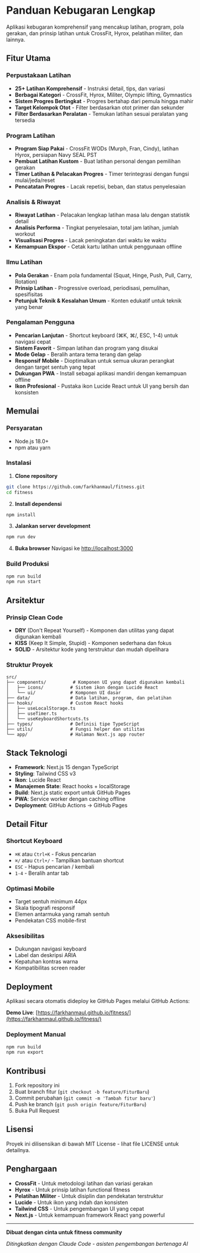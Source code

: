 # Panduan Kebugaran Lengkap

Aplikasi kebugaran komprehensif yang mencakup latihan, program, pola gerakan, dan prinsip latihan untuk CrossFit, Hyrox, pelatihan militer, dan lainnya.

## **Fitur Utama**

### **Perpustakaan Latihan**
- **25+ Latihan Komprehensif** - Instruksi detail, tips, dan variasi
- **Berbagai Kategori** - CrossFit, Hyrox, Militer, Olympic lifting, Gymnastics
- **Sistem Progres Bertingkat** - Progres bertahap dari pemula hingga mahir
- **Target Kelompok Otot** - Filter berdasarkan otot primer dan sekunder
- **Filter Berdasarkan Peralatan** - Temukan latihan sesuai peralatan yang tersedia

### **Program Latihan**
- **Program Siap Pakai** - CrossFit WODs (Murph, Fran, Cindy), latihan Hyrox, persiapan Navy SEAL PST
- **Pembuat Latihan Kustom** - Buat latihan personal dengan pemilihan gerakan
- **Timer Latihan & Pelacakan Progres** - Timer terintegrasi dengan fungsi mulai/jeda/reset
- **Pencatatan Progres** - Lacak repetisi, beban, dan status penyelesaian

### **Analisis & Riwayat**
- **Riwayat Latihan** - Pelacakan lengkap latihan masa lalu dengan statistik detail
- **Analisis Performa** - Tingkat penyelesaian, total jam latihan, jumlah workout
- **Visualisasi Progres** - Lacak peningkatan dari waktu ke waktu
- **Kemampuan Ekspor** - Cetak kartu latihan untuk penggunaan offline

### **Ilmu Latihan**
- **Pola Gerakan** - Enam pola fundamental (Squat, Hinge, Push, Pull, Carry, Rotation)
- **Prinsip Latihan** - Progressive overload, periodisasi, pemulihan, spesifisitas
- **Petunjuk Teknik & Kesalahan Umum** - Konten edukatif untuk teknik yang benar

### **Pengalaman Pengguna**
- **Pencarian Lanjutan** - Shortcut keyboard (⌘K, ⌘/, ESC, 1-4) untuk navigasi cepat
- **Sistem Favorit** - Simpan latihan dan program yang disukai
- **Mode Gelap** - Beralih antara tema terang dan gelap
- **Responsif Mobile** - Dioptimalkan untuk semua ukuran perangkat dengan target sentuh yang tepat
- **Dukungan PWA** - Install sebagai aplikasi mandiri dengan kemampuan offline
- **Ikon Profesional** - Pustaka ikon Lucide React untuk UI yang bersih dan konsisten

## **Memulai**

### Persyaratan
- Node.js 18.0+ 
- npm atau yarn

### Instalasi

1. **Clone repository**
```bash
git clone https://github.com/farkhanmaul/fitness.git
cd fitness
```

2. **Install dependensi**
```bash
npm install
```

3. **Jalankan server development**
```bash
npm run dev
```

4. **Buka browser**
Navigasi ke [http://localhost:3000](http://localhost:3000)

### Build Produksi
```bash
npm run build
npm run start
```

## **Arsitektur**

### Prinsip Clean Code
- **DRY** (Don't Repeat Yourself) - Komponen dan utilitas yang dapat digunakan kembali
- **KISS** (Keep It Simple, Stupid) - Komponen sederhana dan fokus
- **SOLID** - Arsitektur kode yang terstruktur dan mudah dipelihara

### Struktur Proyek
```
src/
├── components/          # Komponen UI yang dapat digunakan kembali
│   ├── icons/          # Sistem ikon dengan Lucide React
│   └── ui/             # Komponen UI dasar
├── data/               # Data latihan, program, dan pelatihan
├── hooks/              # Custom React hooks
│   ├── useLocalStorage.ts
│   ├── useTimer.ts
│   └── useKeyboardShortcuts.ts
├── types/              # Definisi tipe TypeScript
├── utils/              # Fungsi helper dan utilitas
└── app/                # Halaman Next.js app router
```

## **Stack Teknologi**

- **Framework**: Next.js 15 dengan TypeScript
- **Styling**: Tailwind CSS v3
- **Ikon**: Lucide React
- **Manajemen State**: React hooks + localStorage
- **Build**: Next.js static export untuk GitHub Pages
- **PWA**: Service worker dengan caching offline
- **Deployment**: GitHub Actions → GitHub Pages

## **Detail Fitur**

### Shortcut Keyboard
- `⌘K` atau `Ctrl+K` - Fokus pencarian
- `⌘/` atau `Ctrl+/` - Tampilkan bantuan shortcut
- `ESC` - Hapus pencarian / kembali
- `1-4` - Beralih antar tab

### Optimasi Mobile
- Target sentuh minimum 44px
- Skala tipografi responsif
- Elemen antarmuka yang ramah sentuh
- Pendekatan CSS mobile-first

### Aksesibilitas
- Dukungan navigasi keyboard
- Label dan deskripsi ARIA
- Kepatuhan kontras warna
- Kompatibilitas screen reader

## **Deployment**

Aplikasi secara otomatis dideploy ke GitHub Pages melalui GitHub Actions:

**Demo Live**: [https://farkhanmaul.github.io/fitness/](https://farkhanmaul.github.io/fitness/)

### Deployment Manual
```bash
npm run build
npm run export
```

## **Kontribusi**

1. Fork repository ini
2. Buat branch fitur (`git checkout -b feature/FiturBaru`)
3. Commit perubahan (`git commit -m 'Tambah fitur baru'`)
4. Push ke branch (`git push origin feature/FiturBaru`)
5. Buka Pull Request

## **Lisensi**

Proyek ini dilisensikan di bawah MIT License - lihat file LICENSE untuk detailnya.

## **Penghargaan**

- **CrossFit** - Untuk metodologi latihan dan variasi gerakan
- **Hyrox** - Untuk prinsip latihan functional fitness  
- **Pelatihan Militer** - Untuk disiplin dan pendekatan terstruktur
- **Lucide** - Untuk ikon yang indah dan konsisten
- **Tailwind CSS** - Untuk pengembangan UI yang cepat
- **Next.js** - Untuk kemampuan framework React yang powerful

---

**Dibuat dengan cinta untuk fitness community**

*Ditingkatkan dengan Claude Code - asisten pengembangan bertenaga AI*
<!-- Updated: 2025-05-03 -->

<!-- Updated: 2025-05-05 -->



<!-- Updated: 2025-05-14 -->



<!-- Updated: 2025-05-19 -->


<!-- Updated: 2025-05-25 -->
<!-- Updated: 2025-05-27 -->
<!-- Updated: 2025-05-29 -->

<!-- Updated: 2025-05-31 -->
<!-- Updated: 2025-06-02 -->

<!-- Updated: 2025-06-04 -->

<!-- Updated: 2025-06-07 -->
<!-- Updated: 2025-06-09 -->

<!-- Updated: 2025-06-11 -->
<!-- Updated: 2025-06-13 -->

<!-- Updated: 2025-06-15 -->
<!-- Updated: 2025-06-16 -->

<!-- Updated: 2025-06-21 -->

<!-- Updated: 2025-06-26 -->
<!-- Updated: 2025-06-27 -->
<!-- Updated: 2025-06-28 -->
<!-- Updated: 2025-06-30 -->




<!-- Updated: 2025-07-09 -->
<!-- Updated: 2025-07-10 -->
<!-- Updated: 2025-07-12 -->


<!-- Updated: 2025-07-17 -->


<!-- Updated: 2025-07-21 -->
<!-- Updated: 2025-07-22 -->


<!-- Updated: 2025-07-29 -->
<!-- Updated: 2025-07-31 -->
<!-- Updated: 2025-08-02 -->
<!-- Updated: 2025-08-04 -->






<!-- Updated: 2025-08-15 -->

<!-- Updated: 2025-08-18 -->
<!-- Updated: 2025-08-20 -->

<!-- Updated: 2025-08-23 -->

<!-- Updated: 2025-08-27 -->
<!-- Updated: 2025-08-28 -->



<!-- Updated: 2025-09-04 -->
<!-- Updated: 2025-09-04 -->

<!-- Updated: 2025-09-06 -->



<!-- Updated: 2025-09-12 -->

<!-- Updated: 2025-09-17 -->
<!-- Updated: 2025-09-18 -->
<!-- Updated: 2025-05-02 -->

<!-- Updated: 2025-05-04 -->
<!-- Updated: 2025-05-10 -->

<!-- Updated: 2025-05-13 -->

<!-- Updated: 2025-05-19 -->

<!-- Updated: 2025-05-22 -->
<!-- Updated: 2025-05-24 -->

<!-- Updated: 2025-05-29 -->




<!-- Updated: 2025-06-16 -->


<!-- Updated: 2025-07-01 -->


<!-- Updated: 2025-07-21 -->

<!-- Updated: 2025-07-27 -->

<!-- Updated: 2025-07-29 -->
<!-- Updated: 2025-07-30 -->

<!-- Updated: 2025-08-06 -->



<!-- Updated: 2025-08-15 -->

<!-- Updated: 2025-08-18 -->
<!-- Updated: 2025-08-24 -->
